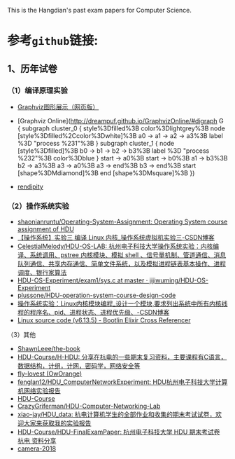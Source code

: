 This is the Hangdian's past exam papers for Computer Science.



# 参考`github`链接:

## 1、历年试卷

### （1）编译原理实验

- [Graphviz图形展示（网页版）](https://www.gptkong.com/tools/online_graphviz_render)

- [Graphviz Online](http://dreampuf.github.io/GraphvizOnline/#digraph G {   subgraph cluster_0 {    style%3Dfilled%3B    color%3Dlightgrey%3B    node [style%3Dfilled%2Ccolor%3Dwhite]%3B    a0 -> a1 -> a2 -> a3%3B    label %3D "process %231"%3B  }   subgraph cluster_1 {    node [style%3Dfilled]%3B    b0 -> b1 -> b2 -> b3%3B    label %3D "process %232"%3B    color%3Dblue  }  start -> a0%3B  start -> b0%3B  a1 -> b3%3B  b2 -> a3%3B  a3 -> a0%3B  a3 -> end%3B  b3 -> end%3B   start [shape%3DMdiamond]%3B  end [shape%3DMsquare]%3B })

- [rendipity](https://github.com/rendipity)

### （2）操作系统实验

- [shaonianruntu/Operating-System-Assignment: Operating System course assignment of HDU](https://github.com/shaonianruntu/Operating-System-Assignment)
- [【操作系统】实验三 编译 Linux 内核_操作系统虚拟机实验三-CSDN博客](https://blog.csdn.net/m0_67759533/article/details/135816070)
- [CelestialMelody/HDU-OS-LAB: 杭州电子科技大学操作系统实验：内核编译、系统调用、pstree 内核模块、模拟 shell 、信号量机制、管道通信、消息队列通信、共享内存通信、简单文件系统，以及模拟进程链表基本操作、进程调度、银行家算法](https://github.com/CelestialMelody/HDU-OS-LAB?tab=readme-ov-file)
- [HDU-OS-Experiment/exam1/sys.c at master · jijiwuming/HDU-OS-Experiment](https://github.com/jijiwuming/HDU-OS-Experiment)
- [plussone/HDU-operation-system-course-design-code](https://github.com/plussone/HDU-operation-system-course-design-code)
- [操作系统实验：Linux内核模块编程_设计一个模块,要求列出系统中所有内核线程的程序名、pid、进程状态、进程优先级、-CSDN博客](https://blog.csdn.net/qq_43561345/article/details/110420372)
- [Linux source code (v6.13.5) - Bootlin Elixir Cross Referencer](https://elixir.bootlin.com/)

（3）其他

- [ShawnLeee/the-book](https://github.com/ShawnLeee/the-book)
- [HDU-Course/H-HDU: 分享在杭电的一些期末复习资料，主要课程有C语言，数据结构，计组，计网，密码学，网络安全等](https://github.com/HDU-Course/H-HDU)
- [fly-lovest (OwOrange)](https://github.com/fly-lovest)
- [fenglan12/HDU_ComputerNetworkExperiment: HDU杭州电子科技大学计算机网络实验报告](https://github.com/fenglan12/HDU_ComputerNetworkExperiment)
- [HDU-Course](https://github.com/HDU-Course)
- [CrazyGriferman/HDU-Computer-Networking-Lab](https://github.com/CrazyGriferman/HDU-Computer-Networking-Lab)
- [xiao-jay/HDU_data: 杭电计算机学生的全部作业和收集的期末考试试卷，欢迎大家来获取我的实验报告](https://github.com/xiao-jay/HDU_data)
- [HDU-Course/HDU-FinalExamPaper: 杭州电子科技大学 HDU 期末考试卷 杭电 资料分享](https://github.com/HDU-Course/HDU-FinalExamPaper)
- [camera-2018](https://github.com/camera-2018)